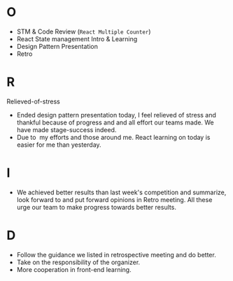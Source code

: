# O
- STM & Code Review (`React Multiple Counter`)
- React State management Intro & Learning
- Design Pattern Presentation
- Retro

# R
Relieved-of-stress
- Ended design pattern presentation today, I feel relieved of stress and thankful because of progress and and all effort our teams made. We have made stage-success indeed.
- Due to  my efforts and those around me. React learning on today is easier for me than yesterday.
# I
- We achieved better results than last week's competition and  summarize, look forward to and put forward opinions in Retro meeting. All these urge our team to make progress towards better results.

# D
- Follow the guidance we listed in retrospective meeting and do better.
- Take on the responsibility of the organizer.
- More cooperation in front-end learning.